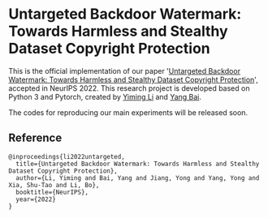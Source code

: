 # Untargeted Backdoor Watermark: Towards Harmless and Stealthy Dataset Copyright Protection

This is the official implementation of our paper '[Untargeted Backdoor Watermark: Towards Harmless and Stealthy Dataset Copyright Protection]()', accepted in NeurIPS 2022. This research project is developed based on Python 3 and Pytorch, created by [Yiming Li](http://liyiming.tech/) and [Yang Bai](https://scholar.google.com.sg/citations?user=wBH_Q1gAAAAJ&hl=zh-CN).

The codes for reproducing our main experiments will be released soon.

## Reference
```
@inproceedings{li2022untargeted,
  title={Untargeted Backdoor Watermark: Towards Harmless and Stealthy Dataset Copyright Protection},
  author={Li, Yiming and Bai, Yang and Jiang, Yong and Yang, Yong and Xia, Shu-Tao and Li, Bo},
  booktitle={NeurIPS},
  year={2022}
}
```
